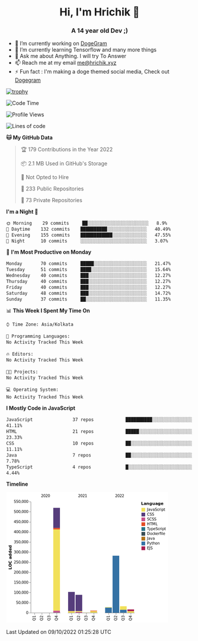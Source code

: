 <h1 align="center">Hi, I'm Hrichik 👋</h1>
<h3 align="center">A 14 year old Dev ;) </h3>


- 🔭 I’m currently working on [DogeGram](https://dogegram.xyz)
- 🌱 I’m currently learning Tensorflow and many more things
- 💬 Ask me about Anything. I will try To Answer
- 📫 Reach me at my email me@hrichik.xyz
- ⚡ Fun fact : I'm making a doge themed social media, Check out [Dogegram](https://dogegram.xyz)

[![trophy](https://github-profile-trophy.vercel.app/?username=hrichiksite)](https://github.com/ryo-ma/github-profile-trophy)



<!--START_SECTION:waka-->
![Code Time](http://img.shields.io/badge/Code%20Time-18%20hrs%2053%20mins-blue)

![Profile Views](http://img.shields.io/badge/Profile%20Views-4-blue)

![Lines of code](https://img.shields.io/badge/From%20Hello%20World%20I%27ve%20Written-1%20Million%20lines%20of%20code-blue)

**🐱 My GitHub Data** 

> 🏆 179 Contributions in the Year 2022
 > 
> 📦 2.1 MB Used in GitHub's Storage 
 > 
> 🚫 Not Opted to Hire
 > 
> 📜 233 Public Repositories 
 > 
> 🔑 73 Private Repositories  
 > 
**I'm a Night 🦉** 

```text
🌞 Morning    29 commits     ██░░░░░░░░░░░░░░░░░░░░░░░   8.9% 
🌆 Daytime    132 commits    ██████████░░░░░░░░░░░░░░░   40.49% 
🌃 Evening    155 commits    ████████████░░░░░░░░░░░░░   47.55% 
🌙 Night      10 commits     ░░░░░░░░░░░░░░░░░░░░░░░░░   3.07%

```
📅 **I'm Most Productive on Monday** 

```text
Monday       70 commits     █████░░░░░░░░░░░░░░░░░░░░   21.47% 
Tuesday      51 commits     ████░░░░░░░░░░░░░░░░░░░░░   15.64% 
Wednesday    40 commits     ███░░░░░░░░░░░░░░░░░░░░░░   12.27% 
Thursday     40 commits     ███░░░░░░░░░░░░░░░░░░░░░░   12.27% 
Friday       40 commits     ███░░░░░░░░░░░░░░░░░░░░░░   12.27% 
Saturday     48 commits     ███░░░░░░░░░░░░░░░░░░░░░░   14.72% 
Sunday       37 commits     ██░░░░░░░░░░░░░░░░░░░░░░░   11.35%

```


📊 **This Week I Spent My Time On** 

```text
⌚︎ Time Zone: Asia/Kolkata

💬 Programming Languages: 
No Activity Tracked This Week

🔥 Editors: 
No Activity Tracked This Week

🐱‍💻 Projects: 
No Activity Tracked This Week

💻 Operating System: 
No Activity Tracked This Week

```

**I Mostly Code in JavaScript** 

```text
JavaScript               37 repos            ██████████░░░░░░░░░░░░░░░   41.11% 
HTML                     21 repos            █████░░░░░░░░░░░░░░░░░░░░   23.33% 
CSS                      10 repos            ██░░░░░░░░░░░░░░░░░░░░░░░   11.11% 
Java                     7 repos             ██░░░░░░░░░░░░░░░░░░░░░░░   7.78% 
TypeScript               4 repos             █░░░░░░░░░░░░░░░░░░░░░░░░   4.44%

```


**Timeline**

![Chart not found](https://raw.githubusercontent.com/hrichiksite/hrichiksite/master/charts/bar_graph.png) 


 Last Updated on 09/10/2022 01:25:28 UTC
<!--END_SECTION:waka-->
